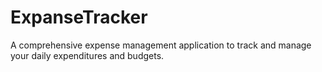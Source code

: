 # ExpanseTracker
A comprehensive expense management application to track and manage your daily expenditures and budgets.
